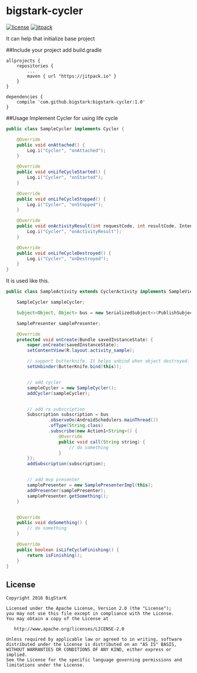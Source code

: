 # bigstark-cycler
[![license](https://img.shields.io/hexpm/l/plug.svg)](LICENSE)
[![jitpack](https://img.shields.io/badge/jitpack-1.0-green.svg)](https://jitpack.io/#bigstark/bigstark-cycler)

It can help that initialize base project

##Include your project
add build.gradle
```
allprojects {
	repositories {
		...
		maven { url "https://jitpack.io" }
	}
}
```
```
dependencies {
    compile 'com.github.bigstark:bigstark-cycler:1.0'
}
```

##Usage
Implement Cycler for using life cycle
```java
public class SampleCycler implements Cycler {

    @Override
    public void onAttached() {
        Log.i("Cycler", "onAttached");
    }

    @Override
    public void onLifeCycleStarted() {
        Log.i("Cycler", "onStarted");
    }

    @Override
    public void onLifeCycleStopped() {
        Log.i("Cycler", "onStopped");
    }

    @Override
    public void onActivityResult(int requestCode, int resultCode, Intent intent) {
        Log.i("Cycler", "onActivityResult");
    }

    @Override
    public void onLifeCycleDestroyed() {
        Log.i("Cycler", "onDestroyed");
    }
}
```

It is used like this.
```java
public class SampleActivity extends CyclerActivity implements SampleView {

    SampleCycler sampleCycler;

    Subject<Object, Object> bus = new SerializedSubject<>(PublishSubject.create());

    SamplePresenter samplePresenter;

    @Override
    protected void onCreate(Bundle savedInstanceState) {
        super.onCreate(savedInstanceState);
        setContentView(R.layout.activity_sample);

        // support butterknife. It helps unbind when object destroyed.
        setUnbinder(ButterKnife.bind(this));


        // add cycler
        sampleCycler = new SampleCycler();
        addCycler(sampleCycler);


        // add rx subscription
        Subscription subscription = bus
                .observeOn(AndroidSchedulers.mainThread())
                .ofType(String.class)
                .subscribe(new Action1<String>() {
                    @Override
                    public void call(String string) {
                        // do something
                    }
        });
        addSubscription(subscription);


        // add mvp presenter
        samplePresenter = new SamplePresenterImpl(this);
        addPresenter(samplePresenter);
        samplePresenter.getSomething();
    }


    @Override
    public void doSomething() {
        // do something
    }

    @Override
    public boolean isLifeCycleFinishing() {
        return isFinishing();
    }
}
```


License
-------

    Copyright 2016 BigStarK

    Licensed under the Apache License, Version 2.0 (the "License");
    you may not use this file except in compliance with the License.
    You may obtain a copy of the License at

       http://www.apache.org/licenses/LICENSE-2.0

    Unless required by applicable law or agreed to in writing, software
    distributed under the License is distributed on an "AS IS" BASIS,
    WITHOUT WARRANTIES OR CONDITIONS OF ANY KIND, either express or implied.
    See the License for the specific language governing permissions and
    limitations under the License.